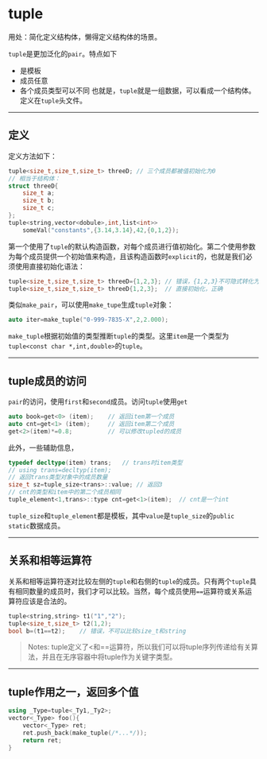 # tuple

用处：简化定义结构体，懒得定义结构体的场景。

`tuple`是更加泛化的`pair`。特点如下
- 是模板
- 成员任意
- 各个成员类型可以不同
也就是，`tuple`就是一组数据，可以看成一个结构体。定义在`tuple`头文件。

--- 

## 定义
定义方法如下：
```c++
tuple<size_t,size_t,size_t> threeD; // 三个成员都被值初始化为0
// 相当于结构体：
struct threeD{
    size_t a;
    size_t b;
    size_t c;
};
tuple<string,vector<dobule>,int,list<int>>
    someVal("constants",{3.14,3.14},42,{0,1,2});
```
第一个使用了`tuple`的默认构造函数，对每个成员进行值初始化。第二个使用参数为每个成员提供一个初始值来构造，且该构造函数时`explicit`的，也就是我们必须使用直接初始化语法：
```c++
tuple<size_t,size_t,size_t> threeD={1,2,3}; // 错误，{1,2,3}不可隐式转化为tuple
tuple<size_t,size_t,size_t> threeD{1,2,3};  // 直接初始化，正确
```

类似`make_pair`，可以使用`make_tupe`生成`tuple`对象：
```c++
auto iter=make_tuple("0-999-7835-X",2,2.000);
```
`make_tuple`根据初始值的类型推断`tuple`的类型。这里`item`是一个类型为`tuple<const char *,int,double>`的`tuple`。

--- 

## tuple成员的访问

`pair`的访问，使用`first`和`second`成员。访问`tuple`使用`get`
```c++
auto book=get<0> (item);    // 返回item第一个成员
auto cnt=get<1> (item);     // 返回item第二个成员
get<2>(item)*=0.8;          // 可以修改tupled的成员
```

此外，一些辅助信息，
```c++
typedef decltype(item) trans;   // trans时item类型
// using trans=decltyp(item);
// 返回trans类型对象中的成员数量
size_t sz=tuple_size<trans>::value; // 返回3
// cnt的类型和item中的第二个成员相同
tuple_element<1,trans>::type cnt=get<1>(item);  // cnt是一个int
```
`tuple_size`和`tuple_element`都是模板，其中`value`是`tuple_size`的`public static`数据成员。

--- 

## 关系和相等运算符

关系和相等运算符逐对比较左侧的`tuple`和右侧的`tuple`的成员。只有两个`tuple`具有相同数量的成员时，我们才可以比较。当然，每个成员使用`==`运算符或关系运算符应该是合法的。
```c++
tuple<string,string> t1("1","2");
tuple<size_t,size_t> t2(1,2);
bool b=(t1==t2);    // 错误，不可以比较size_t和string
```

> Notes: tuple定义了<和==运算符，所以我们可以将tuple序列传递给有关算法，并且在无序容器中将tuple作为关键字类型。

--- 
    
## tuple作用之一，返回多个值

```c++
using _Type=tuple<_Ty1,_Ty2>;
vector<_Type> foo(){
    vector<_Type> ret;
    ret.push_back(make_tuple(/*...*/));
    return ret;
}
```


